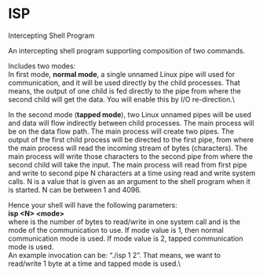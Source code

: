 # ISP
Intercepting Shell Program

An intercepting shell program supporting composition of two commands.

Includes two modes:\
In first mode, <b>normal mode</b>, a single unnamed Linux pipe will used for communication, and it will be used directly by the child processes. That means, the output of one child is fed directly to the pipe from where the second child will get the data. You will enable this by I/O re-direction.\

In the second mode (<b>tapped mode</b>), two Linux unnamed pipes will be used and data will flow indirectly between child processes. The main process will be on the data flow path. The main process will create two pipes. The output of the first child process will be directed to the first pipe, from where the main process will read the incoming stream of bytes (characters). The main process will write those characters to the second pipe from where the second child will take the input. The main process will read from first pipe and write to second pipe N characters at a time using read and write system calls. N is a value that is given as an argument to the shell program when it is started. N can be between 1 and 4096. 

Hence your shell will have the following parameters:\
<b>isp \<N\> \<mode\></b>\
where <N> is the number of bytes to read/write in one system call and <mode> is the mode of the communication to use. If mode value is 1, then normal communication mode is used. If mode value is 2, tapped communication mode is used.\
An example invocation can be: “./isp 1 2”. That means, we want to read/write 1 byte at a time and tapped mode is used.\
